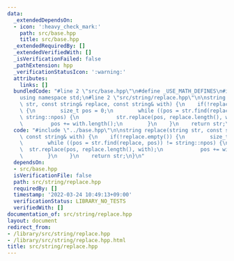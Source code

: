 ```yaml
---
data:
  _extendedDependsOn:
  - icon: ':heavy_check_mark:'
    path: src/base.hpp
    title: src/base.hpp
  _extendedRequiredBy: []
  _extendedVerifiedWith: []
  _isVerificationFailed: false
  _pathExtension: hpp
  _verificationStatusIcon: ':warning:'
  attributes:
    links: []
  bundledCode: "#line 2 \"src/base.hpp\"\n#define _USE_MATH_DEFINES\n#include <bits/stdc++.h>\n\
    using namespace std;\n#line 2 \"src/string/replace.hpp\"\n\nstring replace(string\
    \ str, const string& replace, const string& with) {\n    if(!replace.empty())\
    \ {\n        size_t pos = 0;\n        while ((pos = str.find(replace, pos)) !=\
    \ string::npos) {\n            str.replace(pos, replace.length(), with);\n   \
    \         pos += with.length();\n        }\n    }\n    return str;\n}\n"
  code: "#include \"../base.hpp\"\n\nstring replace(string str, const string& replace,\
    \ const string& with) {\n    if(!replace.empty()) {\n        size_t pos = 0;\n\
    \        while ((pos = str.find(replace, pos)) != string::npos) {\n          \
    \  str.replace(pos, replace.length(), with);\n            pos += with.length();\n\
    \        }\n    }\n    return str;\n}\n"
  dependsOn:
  - src/base.hpp
  isVerificationFile: false
  path: src/string/replace.hpp
  requiredBy: []
  timestamp: '2022-03-24 10:49:13+09:00'
  verificationStatus: LIBRARY_NO_TESTS
  verifiedWith: []
documentation_of: src/string/replace.hpp
layout: document
redirect_from:
- /library/src/string/replace.hpp
- /library/src/string/replace.hpp.html
title: src/string/replace.hpp
---
```

